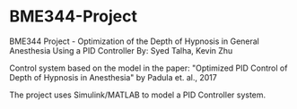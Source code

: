 # BME344-Project
BME344 Project - Optimization of the Depth of Hypnosis in General Anesthesia Using a PID Controller
By: Syed Talha, Kevin Zhu

Control system based on the model in the paper:
"Optimized PID Control of Depth of Hypnosis in Anesthesia" by Padula et. al., 2017

The project uses Simulink/MATLAB to model a PID Controller system.

